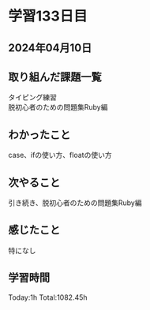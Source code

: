 # 学習133日目
## 2024年04月10日
## 取り組んだ課題一覧
タイピング練習<br>
脱初心者のための問題集Ruby編
## わかったこと
case、ifの使い方、floatの使い方
## 次やること
引き続き、脱初心者のための問題集Ruby編
## 感じたこと
特になし
## 学習時間
Today:1h Total:1082.45h
